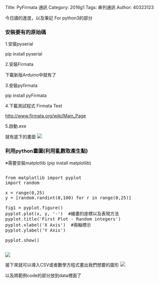 Title: PyFirmata 通訊
Category: 2016g1
Tags: 串列通訊
Author: 40323123


今日讀的進度，以及筆記
For python3的部分

<!-- PELICAN_END_SUMMARY -->

<h3>安裝要有的原始碼</h3>

1.安裝pyserial

pip install pyserial

2.安裝Firmata

下載新版Arduino中就有了

3.安裝pyfirmata

pip install pyFirmata

4.下載測試程式 Firmata Test

http://www.firmata.org/wiki/Main_Page

5.啟動.exe

就有底下的畫面
<img src="http://i.imgur.com/Csz2Axw.jpg">

<h3>利用python畫圖(利用亂數取產生點)</h3>

※需要安裝matplotlib   (pip install matplotlib)

<pre class="brush: python">

from matplotlib import pyplot
import random

x = range(0,25)
y = [random.randint(0,100) for r in range(0,25)]

fig1 = pyplot.figure()
pyplot.plot(x, y, '-')  #繪畫的座標以及表現方法
pyplot.title('First Plot - Random integers')
pyplot.xlabel('X Axis')  #兩軸標示
pyplot.ylabel('Y Axis')

pyplot.show()
    
</pre>
<img src="http://i.imgur.com/AYep4Fj.jpg">

接下來就可以導入CSV或者數學方程式畫出我們想要的圖形
<img src="http://i.imgur.com/frDZjMz.jpg">

以及將範例code的部分放到data裡面了



